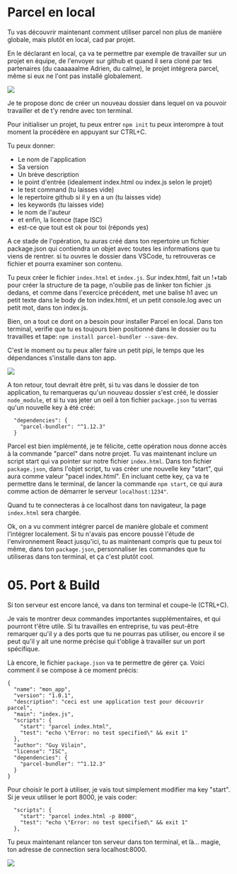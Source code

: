 <h1>Parcel en local</h1>

Tu vas découvrir maintenant comment utiliser parcel non plus de manière globale, mais plutôt en local, cad par projet.

En le déclarant en local, ça va te permettre par exemple de travailler sur un projet en équipe, de l'envoyer sur github et quand il sera cloné par tes partenaires (du caaaaaalme Adrien, du calme), le projet intégrera parcel, même si eux ne l'ont pas installé globalement.

<img src="https://www.cenisis.com/wp-content/uploads/2017/12/giphy-122.gif" />

Je te propose donc de créer un nouveau dossier dans lequel on va pouvoir travailler et de t'y rendre avec ton terminal.

Pour initialiser un projet, tu peux entrer ```npm init```
tu peux interompre à tout moment la procédère en appuyant sur CTRL+C.

Tu peux donner:

<ul>
  <li>Le nom de l'application</li>
  <li>Sa version</li>
  <li>Un brève description</li>
  <li>le point d'entrée (idealement index.html ou index.js selon le projet)</li>
  <li>le test command (tu laisses vide)</li>
  <li>le repertoire github si il y en a un (tu laisses vide)</li>
  <li>les keywords (tu laisses vide)</li>
  <li>le nom de l'auteur</li>
  <li>et enfin, la licence (tape ISC)</li>
  <li> est-ce que tout est ok pour toi (réponds yes)</li>
</ul>

A ce stade de l'opération, tu auras créé dans ton repertoire un fichier package.json qui contiendra un objet avec toutes les informations que tu viens de rentrer. si tu ouvres le dossier dans VSCode, tu retrouveras ce fichier et pourra examiner son contenu.

Tu peux créer le fichier ```index.html``` et ```index.js```. Sur index.html, fait un !+tab pour créer la structure de ta page, n'oublie pas de linker ton fichier .js dedans, et comme dans l'exercice précédent, met une balise h1 avec un petit texte dans le body de ton index.html, et un petit console.log avec un petit mot, dans ton index.js.

Bien, on a tout ce dont on  a besoin pour installer Parcel en local.
Dans ton terminal, verifie que tu es toujours bien positionné dans le dossier ou tu travailles et tape:
```npm install parcel-bundler --save-dev```.

C'est le moment ou tu peux aller faire un petit pipi, le temps que les dépendances s'installe dans ton app.

<img src="https://media1.tenor.com/images/57c2bd6aa478031c9bd106afe5a2d800/tenor.gif" />

A ton retour, tout devrait être prêt, si tu vas dans le dossier de ton application, tu remarqueras qu'un nouveau dossier s'est créé, le dossier ```node_module```, et si tu vas jeter un oeil à ton fichier ```package.json``` tu verras qu'un nouvelle key à été créé:

```
  "dependencies": {
    "parcel-bundler": "^1.12.3"
  }
```
Parcel est bien implémenté, je te félicite, cette opération nous donne accès à la commande "parcel" dans notre projet. Tu vas maintenant inclure un script start qui va pointer sur notre fichier ```index.html```. Dans ton fichier ```package.json```, dans l'objet script, tu vas créer une nouvelle key "start", qui aura comme valeur "pacel index.html".
En incluant cette key, ça va te permettre dans le terminal, de lancer la commande ```npm start```, ce qui aura comme action de démarrer le serveur ```localhost:1234"```.

Quand tu te connecteras à ce localhost dans ton navigateur, la page ```index.html``` sera chargée.


Ok, on a vu comment intégrer parcel de manière globale et comment l'intégrer localement. Si tu n'avais pas encore poussé l'étude de l'environnement React jusqu'ici, tu as maintenant compris que tu peux toi même, dans ton ```package.json```, personnaliser les commandes que tu utiliseras dans ton terminal, et ça c'est plutôt cool.

<h1 id="build">05. Port & Build </h1>

Si ton serveur est encore lancé, va dans ton terminal et coupe-le (CTRL+C).

Je vais te montrer deux commandes importantes supplémentaires, et qui pourront t'être utile.
Si tu travailles en entreprise, tu vas peut-être remarquer qu'il y a des ports que tu ne pourras pas utiliser, ou encore il se peut qu'il y ait une norme précise qui t'oblige à travailler sur un port spécifique.

Là encore, le fichier ```package.json``` va te permettre de gérer ça. Voici comment il se compose à ce moment précis:

```
{
  "name": "mon_app",
  "version": "1.0.1",
  "description": "ceci est une application test pour découvrir parcel",
  "main": "index.js",
  "scripts": {
    "start": "parcel index.html",
    "test": "echo \"Error: no test specified\" && exit 1"
  },
  "author": "Guy Vilain",
  "license": "ISC",
  "dependencies": {
    "parcel-bundler": "^1.12.3"
  }
}
```

Pour choisir le port à utiliser, je vais tout simplement modifier ma key "start". Si je veux utiliser le port 8000, je vais coder:

```
  "scripts": {
    "start": "parcel index.html -p 8000",
    "test": "echo \"Error: no test specified\" && exit 1"
  },
```

Tu peux maintenant relancer ton serveur dans ton terminal, et là... magie, ton adresse de connection sera localhost:8000.

<img src="https://media.giphy.com/media/3o84U6421OOWegpQhq/giphy.gif" /> 



